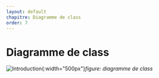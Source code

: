 ```yaml
---
layout: default
chapitre: Diagramme de class
order: 7
---
```


# Diagramme de class
![Introduction](./images/diagramme-de-class.png){:width="500px"}*figure: diagramme de class*

<!-- new slide -->
